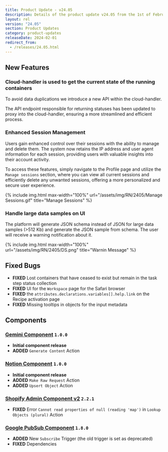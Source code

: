 ```yaml
---
title: Product Update - v24.05
description: Details of the product update v24.05 from the 1st of February 2024.
layout: rel
version: "24.05"
section: Product Updates
category: product-updates
releaseDate: 2024-02-01
redirect_from:
  - /releases/24.05.html
---
```


## New Features
### Cloud-handler is used to get the current state of the running containers
To avoid data duplications we introduce a new API within the cloud-handler. 

The API endpoint responsible for returning statuses has been updated to proxy into the cloud-handler, ensuring a more streamlined and efficient process.

### Enhanced Session Management
Users gain enhanced control over their sessions with the ability to manage and delete them. The system now retains the IP address and user agent information for each session, providing users with valuable insights into their account activity. 

To access these features, simply navigate to the Profile page and utilize the `Manage sessions` section, where you can view all current sessions and efficiently delete any unwanted sessions, offering a more personalized and secure user experience.

{% include img.html max-width="100%" url="/assets/img/RN/2405/Manage Sessions.gif" title="Manage Sessions" %}

### Handle large data samples on UI
The platform will generate JSON schema instead of JSON for large data samples (>512 Kb) and generate the JSON sample from schema. The user will receive a warning notification about it.

{% include img.html max-width="100%" url="/assets/img/RN/2405/DS.png" title="Warnin Message" %}


## Fixed Bugs
*   **FIXED** Lost containers that have ceased to exist but remain in the task step status collection
*   **FIXED** UI for the `Workspace` page for the Safari browser
*   **FIXED** the `attributes.declarations.variables[].help.link` on the Recipe activation page
*   **FIXED** Missing tooltips in objects for the input metadata

## Components
### [Gemini Component](/components/gemini/) `1.0.0`
*   **Initial component release**
*   **ADDED** `Generate Content` Action

### [Notion Component](/components/notion/) `1.0.0`
*   **Initial component release**
*   **ADDED** `Make Raw Request` Action
*   **ADDED** `Upsert Object` Action

### [Shopify Admin Component v2](/components/shopify-admin-v2/) `2.2.1`
*   **FIXED** Error `Cannot read properties of null (reading 'map')` in `Lookup Objects (plural)` Action

### [Google PubSub Component](/components/google-pubsub/) `1.8.0`
*   **ADDED** New `Subscribe` Trigger (the old trigger is set as deprecated)
*   **FIXED** Dependencies